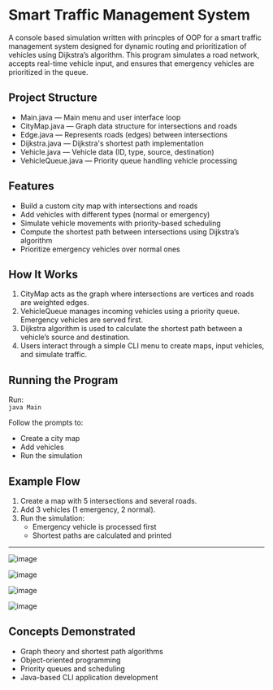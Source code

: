 # Smart Traffic Management System

A console based simulation written with princples of OOP for a smart traffic management system designed for dynamic routing and prioritization of vehicles using Dijkstra’s algorithm. This program simulates a road network, accepts real-time vehicle input, and ensures that emergency vehicles are prioritized in the queue.

## Project Structure

- Main.java — Main menu and user interface loop  
- CityMap.java — Graph data structure for intersections and roads  
- Edge.java — Represents roads (edges) between intersections  
- Dijkstra.java — Dijkstra's shortest path implementation  
- Vehicle.java — Vehicle data (ID, type, source, destination)  
- VehicleQueue.java — Priority queue handling vehicle processing  

## Features

- Build a custom city map with intersections and roads  
- Add vehicles with different types (normal or emergency)  
- Simulate vehicle movements with priority-based scheduling  
- Compute the shortest path between intersections using Dijkstra’s algorithm  
- Prioritize emergency vehicles over normal ones  

## How It Works

1. CityMap acts as the graph where intersections are vertices and roads are weighted edges.  
2. VehicleQueue manages incoming vehicles using a priority queue. Emergency vehicles are served first.  
3. Dijkstra algorithm is used to calculate the shortest path between a vehicle’s source and destination.  
4. Users interact through a simple CLI menu to create maps, input vehicles, and simulate traffic.  

## Running the Program

Run:  
`java Main`

Follow the prompts to:  
- Create a city map  
- Add vehicles  
- Run the simulation  

## Example Flow

1. Create a map with 5 intersections and several roads.  
2. Add 3 vehicles (1 emergency, 2 normal).  
3. Run the simulation:  
   - Emergency vehicle is processed first  
   - Shortest paths are calculated and printed  

---

![image](https://github.com/user-attachments/assets/62f53a3a-8e23-4ef3-9562-3684e27ebcab)

![image](https://github.com/user-attachments/assets/80b8c05b-6d29-47aa-8a10-c930bbb10359)

![image](https://github.com/user-attachments/assets/186e980e-2720-4764-b183-ed84a15ec0bc)

![image](https://github.com/user-attachments/assets/0a38f94e-3348-4cec-a95e-4014fd55dfc1)

## Concepts Demonstrated

- Graph theory and shortest path algorithms  
- Object-oriented programming  
- Priority queues and scheduling  
- Java-based CLI application development  


